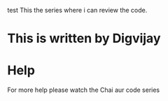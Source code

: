 test
This the series where i can review the code.

# This is written by Digvijay

# Help

For more help please watch the Chai aur code series
